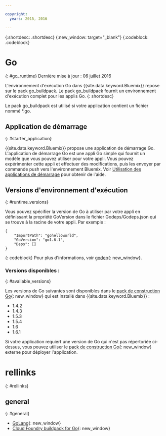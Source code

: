 ```yaml
---

copyright:
  years: 2015, 2016

---
```


{:shortdesc: .shortdesc}
{:new_window: target="_blank"}
{:codeblock: .codeblock}


# Go
{: #go_runtime}
Dernière mise à jour : 06 juillet 2016

L'environnement d'exécution Go dans {{site.data.keyword.Bluemix}} repose sur le pack go_buildpack.
Le pack go_buildpack fournit un environnement d'exécution complet pour les applis Go.
{: shortdesc}

Le pack go_buildpack est utilisé si votre application contient un fichier nommé *.go.

## Application de démarrage
{: #starter_application}

{{site.data.keyword.Bluemix}} propose une application de démarrage Go.  L'application de démarrage Go est une appli Go simple qui fournit un modèle que vous pouvez utiliser pour votre appli. Vous pouvez expérimenter cette appli et effectuer des modifications, puis les envoyer par commande push vers l'environnement Bluemix. Voir [Utilisation des applications de démarrage](../../cfapps/starter_app_usage.html) pour obtenir de l'aide.

## Versions d'environnement d'exécution
{: #runtime_versions}

Vous pouvez spécifier la version de Go à utiliser par votre appli en définissant la propriété GoVersion dans le fichier Godeps/Godeps.json qui se trouve à la racine de votre appli. Par exemple :

```
{
	"ImportPath": "gohelloworld",
	"GoVersion": "go1.6.1",
	"Deps": []
}
```
{: codeblock}
Pour plus d'informations, voir [godep](https://github.com/tools/godep){: new_window}.

### Versions disponibles :
{: #available_versions}

Les versions de Go suivantes sont disponibles dans le [pack de construction Go](https://github.com/cloudfoundry/go-buildpack/releases/tag/v1.7.5){: new_window} qui est installé dans {{site.data.keyword.Bluemix}} :

* 1.4.2
* 1.4.3
* 1.5.3
* 1.5.4
* 1.6
* 1.6.1

Si votre application requiert une version de Go qui n'est pas répertoriée ci-dessus, vous pouvez utiliser le
[pack de construction Go](https://github.com/cloudfoundry/go-buildpack.git){: new_window} externe pour déployer
l'application.

# rellinks
{: #rellinks}
## general
{: #general}

* [GoLang](http://golang.org/){: new_window}
* [Cloud Foundry buildpack for Go](https://github.com/cloudfoundry/go-buildpack){: new_window}
